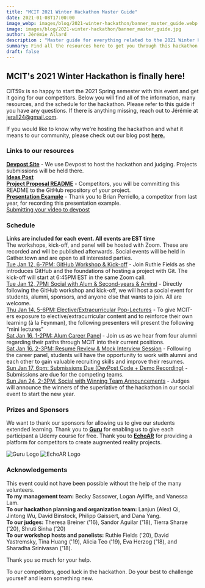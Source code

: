 ```yaml
---
title: "MCIT 2021 Winter Hackathon Master Guide"
date: 2021-01-08T17:00:00
image_webp: images/blog/2021-winter-hackathon/banner_master_guide.webp
image: images/blog/2021-winter-hackathon/banner_master_guide.jpg
author: Jérémie Allard
description : "Master guide for everything related to the 2021 Winter Hackathon"
summary: Find all the resources here to get you through this hackathon
draft: false
---
```



## MCIT's 2021 Winter Hackathon is finally here!

CIT59x is so happy to start the 2021 Spring semester with this event and get it going for our competitors. Below you will find all of the information, many resources, and the schedule for the hackathon. Please refer to this guide if you have any questions. If there is anything missing, reach out to Jérémie at jerall24@gmail.com.

If you would like to know why we're hosting the hackathon and what it means to our community, please check out our blog post [**here.**](https://cit59x.com/blog/2021-winter-hackathon/)


### Links to our resources
[**Devpost Site**](https://mcit-2021-winter-hackathon.devpost.com) - We use Devpost to host the hackathon and judging. Projects submissions will be held there.  
[**Ideas Post**](https://cit59x.com/blog/2021-hackathon-ideas/)  
[**Project Proposal README**](https://drive.google.com/file/d/12d6dEbAWVAgUS5BOGmG8MH3tMsXpXtyf/view?usp=sharing) - Competitors, you will be committing this README to the GitHub repository of your project.  
[**Presentation Example**](https://drive.google.com/file/d/1rLG4zOggAJUAXn-z6iM--4lqt1cvKrUG/view?usp=sharing) -  Thank you to Brian Perriello, a competitor from last year, for recording this presentation example.  
[Submitting your video to devpost](https://help.devpost.com/hc/en-us/articles/360021816952-Video-making-best-practices)  

### Schedule  
**Links are included for each event. All events are EST time**  
The workshops, kick-off, and panel will be hosted with Zoom. These are recorded and will be published afterwards. Social events will be held in Gather.town and are open to all interested parties.  
[Tue Jan 12, 6-7PM: GitHub Workshop & Kick-off](https://upenn.zoom.us/j/92539616597?pwd=RndoT0J3T1hiaUdhRTBrMVRDVnJJdz09) - Join Ruthie Fields as she introduces GitHub and the foundations of hosting a project with Git. The kick-off will start at 6:45PM EST in the same Zoom call.  
[Tue Jan 12, 7PM: Social with Alum & Second-years & Arvind](https://gather.town/app/f65gK1d5I7rHbNkX/mcitbar) - Directly following the GitHub workshop and kick-off, we will host a social event for students, alumni, sponsors, and anyone else that wants to join. All are welcome.  
[Thu Jan 14, 5-6PM: Elective/Extracurricular Pop-Lectures](https://upenn.zoom.us/j/93421176617) - To give MCIT-ers exposure to elective/extracurricular content and to reinforce their own learning (à la Feynman), the following presenters will present the following "mini lectures"  
[Sat Jan 16, 1-2PM: Alum Career Panel](https://upenn.zoom.us/j/95434500071?pwd=cW0xVWdsMDczYXFzTWdPZkM3Y050QT09) - Join us as we hear from four alumni regarding their paths through MCIT into their current positions.  
[Sat Jan 16, 2-3PM: Resume Review & Mock Interview Session](https://gather.town/app/f65gK1d5I7rHbNkX/mcitbar) - Following the career panel, students will have the opportunity to work with alumni and each other to gain valuable recruiting skills and improve their resumes.  
[Sun Jan 17, 6pm: Submissions Due (DevPost Code + Demo Recording)](https://mcit-2021-winter-hackathon.devpost.com)  - Submissions are due for the competing teams.  
[Sun Jan 24, 2-3PM: Social with Winning Team Announcements](https://gather.town/app/f65gK1d5I7rHbNkX/mcitbar) - Judges will announce the winners of the superlative of the hackathon in our social event to start the new year.  


### Prizes and Sponsors
We want to thank our sponsors for allowing us to give our students extended learning. Thank you to [**Guru**](https://www.getguru.com/) for enabling us to give each participant a Udemy course for free. Thank you to [**EchoAR**](echoar.xyz) for providing a platform for competitors to create augmented reality projects.

![Guru Logo](/images/blog/2021-winter-hackathon/guru-logo-smaller.png) ![EchoAR Logo](/images/blog/2021-winter-hackathon/echoar-logo-smaller.png)


### Acknowledgements
This event could not have been possible without the help of the many volunteers.  
**To my management team:** Becky Sassower, Logan Ayliffe, and Vanessa Lam.  
**To our hackathon planning and organization team:** Lanjun (Alex) Qi, Jintong Wu, David Binstock, Philipp Gaissert, and Dana Yang.  
**To our judges:** Theresa Breiner ('16), Sandor Aguilar ('18), Tierra Sharae ('20), Shruti Sinha ('20)  
**To our workshop hosts and panelists:** Ruthie Fields ('20), David Yastremsky, Tina Huang ('19), Alicia Teo ('19), Eva Herzog ('18), and Sharadha Srinivasan ('18).  


Thank you so much for your help.

To our competitors, good luck in the hackathon. Do your best to challenge yourself and learn something new.
